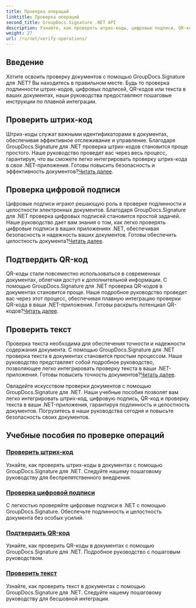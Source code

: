 ```yaml
---
title: Проверка операций
linktitle: Проверка операций
second_title: GroupDocs.Signature .NET API
description: Узнайте, как проверять штрих-коды, цифровые подписи, QR-коды и текст в документах с помощью GroupDocs.Signature .NET. Пошаговые руководства для плавной интеграции.
weight: 27
url: /ru/net/verify-operations/
---
```

## Введение

Хотите освоить проверку документов с помощью GroupDocs.Signature для .NET? Вы находитесь в правильном месте. Будь то проверка подлинности штрих-кодов, цифровых подписей, QR-кодов или текста в ваших документах, наши руководства предоставляют пошаговые инструкции по плавной интеграции.

## Проверить штрих-код
 Штрих-коды служат важными идентификаторами в документах, обеспечивая эффективное отслеживание и управление. Благодаря GroupDocs.Signature для .NET проверка штрих-кодов становится проще простого. Наше руководство проведет вас через весь процесс, гарантируя, что вы сможете легко интегрировать проверку штрих-кода в свои .NET-приложения. Готовы повысить безопасность и эффективность документов?[Читать далее](./verify-barcode/).

## Проверка цифровой подписи
Цифровые подписи играют решающую роль в проверке подлинности и целостности электронных документов. Благодаря GroupDocs.Signature для .NET проверка цифровых подписей становится простой задачей. Наше руководство дает вам знания о том, как легко проверять цифровые подписи в ваших приложениях .NET, обеспечивая безопасность и надежность ваших документов. Готовы обеспечить целостность документа?[Читать далее](./verify-digital/).

## Подтвердить QR-код
 QR-коды стали повсеместно использоваться в современных документах, облегчая доступ к дополнительной информации. С помощью GroupDocs.Signature для .NET проверка QR-кодов в документах становится проще. Наше подробное руководство проведет вас через этот процесс, обеспечивая плавную интеграцию проверки QR-кода в ваши .NET-приложения. Готовы раскрыть потенциал QR-кодов?[Читать далее](./verify-qr-code/).

## Проверить текст
Проверка текста необходима для обеспечения точности и надежности содержания документа. С помощью GroupDocs.Signature для .NET проверка текста в документах становится простым процессом. Наше руководство представляет собой подробное руководство, позволяющее легко интегрировать проверку текста в ваши .NET-приложения. Готовы повысить точность документов?[Читать далее](./verify-text/).

Овладейте искусством проверки документов с помощью GroupDocs.Signature для .NET. Наши учебные пособия позволят вам легко интегрировать штрих-код, цифровую подпись, QR-код и проверку текста в ваши .NET-приложения, гарантируя подлинность и целостность документов. Погрузитесь в наши руководства сегодня и повысьте безопасность своих документов.
## Учебные пособия по проверке операций
### [Проверить штрих-код](./verify-barcode/)
Узнайте, как проверять штрих-коды в документах с помощью GroupDocs.Signature для .NET. Следуйте нашему пошаговому руководству для беспрепятственного внедрения.
### [Проверка цифровой подписи](./verify-digital/)
С легкостью проверяйте цифровые подписи в .NET с помощью GroupDocs.Signature. Обеспечьте подлинность и целостность документа без особых усилий.
### [Подтвердить QR-код](./verify-qr-code/)
Узнайте, как проверить QR-коды в документах с помощью GroupDocs.Signature для .NET. Подробное руководство с пошаговым руководством.
### [Проверить текст](./verify-text/)
Узнайте, как проверить текст в документах с помощью GroupDocs.Signature для .NET. Следуйте нашему пошаговому руководству для бесшовной интеграции.